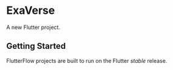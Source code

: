 # ExaVerse

A new Flutter project.

## Getting Started

FlutterFlow projects are built to run on the Flutter _stable_ release.
